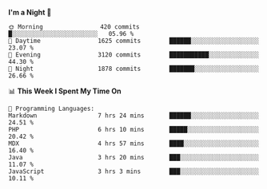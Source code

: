 <!--START_SECTION:waka-->
**I'm a Night 🦉** 

```text
🌞 Morning                420 commits         █░░░░░░░░░░░░░░░░░░░░░░░░   05.96 % 
🌆 Daytime                1625 commits        ██████░░░░░░░░░░░░░░░░░░░   23.07 % 
🌃 Evening                3120 commits        ███████████░░░░░░░░░░░░░░   44.30 % 
🌙 Night                  1878 commits        ███████░░░░░░░░░░░░░░░░░░   26.66 % 
```


📊 **This Week I Spent My Time On** 

```text
💬 Programming Languages: 
Markdown                 7 hrs 24 mins       ██████░░░░░░░░░░░░░░░░░░░   24.51 % 
PHP                      6 hrs 10 mins       █████░░░░░░░░░░░░░░░░░░░░   20.42 % 
MDX                      4 hrs 57 mins       ████░░░░░░░░░░░░░░░░░░░░░   16.40 % 
Java                     3 hrs 20 mins       ███░░░░░░░░░░░░░░░░░░░░░░   11.07 % 
JavaScript               3 hrs 3 mins        ███░░░░░░░░░░░░░░░░░░░░░░   10.11 % 
```


<!--END_SECTION:waka-->
